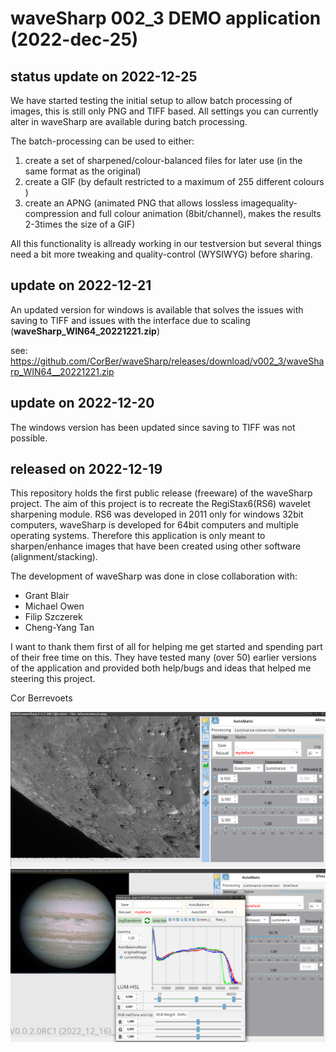 # waveSharp 002_3 DEMO application (2022-dec-25)

## status update on 2022-12-25

We have started testing the initial setup to allow batch processing of images, this is still only PNG and TIFF based. All settings you can currently alter in waveSharp are available during batch processing.

The batch-processing can be used to either:
1) create a set of sharpened/colour-balanced files for later use (in the same format as the original)
2) create a GIF (by default restricted to a maximum of 255 different colours )
3) create an APNG (animated PNG that allows lossless imagequality-compression and full colour animation (8bit/channel), makes the results 2-3times the size of a GIF)

All this functionality is allready working in our testversion but several things need a bit more tweaking and quality-control (WYSIWYG) before sharing.

## update on 2022-12-21
An updated version for windows is available that solves the issues with saving to TIFF and issues with the interface due to scaling (**waveSharp_WIN64_20221221.zip**)

see: https://github.com/CorBer/waveSharp/releases/download/v002_3/waveSharp_WIN64__20221221.zip

## update on 2022-12-20
The windows version has been updated since saving to TIFF was not possible.

## released on 2022-12-19
This repository holds the first public release (freeware) of the waveSharp project.  The aim of this project is to recreate the RegiStax6(RS6) wavelet sharpening module.  RS6 was developed in 2011 only for windows 32bit computers, waveSharp is developed for 64bit computers and multiple operating systems. Therefore this application is only meant to sharpen/enhance images that have been created using other software (alignment/stacking). 

The development of waveSharp was done in close collaboration with:
- Grant Blair
- Michael Owen
- Filip Szczerek
- Cheng-Yang Tan

I want to thank them first of all for helping me get started and spending part of their free time on this. They have tested many (over 50) earlier versions of the application and provided both help/bugs and ideas that helped me steering this project. 

Cor Berrevoets 

![](images/Screenshot%20at%202022-12-17%2009-03-24.png?raw=true)
![](images/Screenshot%20at%202022-12-17%2009-31-35.png?raw=true)

